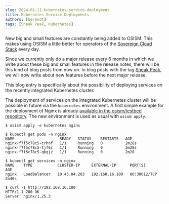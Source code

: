 ```yaml
---
slug: 2024-01-11-kubernetes-service-deployment
title: Kubernetes Service Deployments
authors: [berendt]
tags: [Sneak Peak, Kubernetes]
---
```

New big and small features are constantly being added to OSISM. This makes using OSISM
a little better for operators of the [Sovereign Cloud Stack](https://scs.community) every day.

Since we currently only do a major release every 6 months in which we write about these big
and small features in the release notes, there will be this kind of blog posts from now on.
In blog posts with the tag [Sneak Peak](https://osism.tech/blog/tags/sneak-peak),
we will now write about new features before the next major release.

This blog entry is specifically about the possibility of deploying services on the recently
integrated Kubernetes cluster.

The deployment of services on the integrated Kubernetes cluster will be possible in
future via the `kubernetes` environment. A first simple example for the deployment
of Nginx is already [available in the osism/testbed repository](https://github.com/osism/testbed/tree/main/environments/kubernetes).
The new environment is used as usual with `osism apply`.

```
$ osism apply -e kubernetes nginx

$ kubectl get pods -n nginx
NAME                    READY   STATUS    RESTARTS   AGE
nginx-f7f5c78c5-crhnf   1/1     Running   0          2m28s
nginx-f7f5c78c5-tjf6r   1/1     Running   0          2m28s
nginx-f7f5c78c5-qbqjz   1/1     Running   0          2m28

$ kubectl get services -n nginx
NAME    TYPE           CLUSTER-IP     EXTERNAL-IP      PORT(S)        AGE
nginx   LoadBalancer   10.43.84.203   192.168.16.100   80:30612/TCP   2m46s

$ curl -I http://192.168.16.100
HTTP/1.1 200 OK
Server: nginx/1.25.3
```
